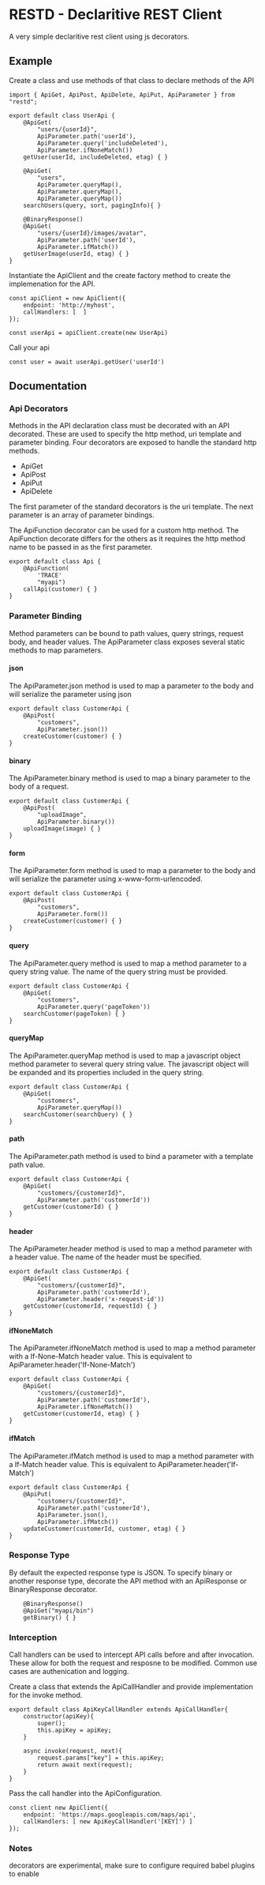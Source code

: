 # RESTD - Declaritive REST Client

A very simple declaritive rest client using js decorators. 

## Example

Create a class and use methods of that class to declare methods of the API

```
import { ApiGet, ApiPost, ApiDelete, ApiPut, ApiParameter } from "restd";

export default class UserApi {
    @ApiGet(
        "users/{userId}",
        ApiParameter.path('userId'),
        ApiParameter.query('includeDeleted'),
        ApiParameter.ifNoneMatch())
    getUser(userId, includeDeleted, etag) { }

    @ApiGet(
        "users",
        ApiParameter.queryMap(),
        ApiParameter.queryMap(),
        ApiParameter.queryMap())
    searchUsers(query, sort, pagingInfo){ }
    
    @BinaryResponse()
    @ApiGet(
        "users/{userId}/images/avatar",
        ApiParameter.path('userId'),
        ApiParameter.ifMatch())
    getUserImage(userId, etag) { }   
}
```

Instantiate the ApiClient and the create factory method to create the implemenation for the API.

```
const apiClient = new ApiClient({
    endpoint: 'http://myhost',
    callHandlers: [  ]
});

const userApi = apiClient.create(new UserApi)
```

Call your api

```
const user = await userApi.getUser('userId')
```

## Documentation

### Api Decorators
Methods in the API declaration class must be decorated with an API decorated. These are used to specify the http method, uri template and parameter binding. Four decorators are exposed to handle the standard http methods. 

- ApiGet
- ApiPost
- ApiPut 
- ApiDelete

The first parameter of the standard decorators is the uri template. The next parameter is an array of parameter bindings. 

The ApiFunction decorator can be used for a custom http method.  The ApiFunction decorate differs for the others as it requires the http method name to be passed in as the first parameter.

```
export default class Api {
    @ApiFunction(
        'TRACE'
        "myapi")
    callApi(customer) { }
}
```

### Parameter Binding

Method parameters can be bound to path values, query strings, request body, and header values. The ApiParameter class exposes several static methods to map parameters.

#### json
The ApiParameter.json method is used to map a parameter to the body and will serialize the parameter using json

```
export default class CustomerApi {
    @ApiPost(
        "customers",
        ApiParameter.json())
    createCustomer(customer) { }
}
```

#### binary
The ApiParameter.binary method is used to map a binary parameter to the body of a request.

```
export default class CustomerApi {
    @ApiPost(
        "uploadImage",
        ApiParameter.binary())
    uploadImage(image) { }
}
```

#### form
The ApiParameter.form method is used to map a parameter to the body and will serialize the parameter using x-www-form-urlencoded.

```
export default class CustomerApi {
    @ApiPost(
        "customers",
        ApiParameter.form())
    createCustomer(customer) { }
}
```

#### query
The ApiParameter.query method is used to map a method parameter to a query string value. The name of the query string must be provided.

```
export default class CustomerApi {
    @ApiGet(
        "customers",
        ApiParameter.query('pageToken'))
    searchCustomer(pageToken) { }
}
```

#### queryMap
The ApiParameter.queryMap method is used to map a javascript object method parameter to several query string value. The javascript object will be expanded and its properties included in the query string.

```
export default class CustomerApi {
    @ApiGet(
        "customers",
        ApiParameter.queryMap())
    searchCustomer(searchQuery) { }
}
```

#### path
The ApiParameter.path method is used to bind a parameter with a template path value. 

```
export default class CustomerApi {
    @ApiGet(
        "customers/{customerId}",
        ApiParameter.path('customerId'))
    getCustomer(customerId) { }
}
```

#### header
The ApiParameter.header method is used to map a method parameter with a header value. The name of the header must be specified.

```
export default class CustomerApi {
    @ApiGet(
        "customers/{customerId}",
        ApiParameter.path('customerId'),
        ApiParameter.header('x-request-id'))
    getCustomer(customerId, requestId) { }
}
```

#### ifNoneMatch
The ApiParameter.ifNoneMatch method is used to map a method parameter with a If-None-Match header value. This is equivalent to ApiParameter.header('If-None-Match')

```
export default class CustomerApi {
    @ApiGet(
        "customers/{customerId}",
        ApiParameter.path('customerId'),
        ApiParameter.ifNoneMatch())
    getCustomer(customerId, etag) { }
}
```

#### ifMatch
The ApiParameter.ifMatch method is used to map a method parameter with a If-Match header value. This is equivalent to ApiParameter.header('If-Match')

```
export default class CustomerApi {
    @ApiPut(
        "customers/{customerId}",
        ApiParameter.path('customerId'),
        ApiParameter.json(),
        ApiParameter.ifMatch())
    updateCustomer(customerId, customer, etag) { }
}
```

### Response Type

By default the expected response type is JSON. To specify binary or another response type, decorate the API method with an ApiResponse or BinaryResponse decorator.

```
    @BinaryResponse()
    @ApiGet("myapi/bin")
    getBinary() { }   
```

### Interception

Call handlers can be used to intercept API calls before and after invocation. These allow for both the request and resposne to be modified. Common use cases are authenication and logging.

Create a class that extends the ApiCallHandler and provide implementation for the invoke method.

```
export default class ApiKeyCallHandler extends ApiCallHandler{
    constructor(apiKey){
        super();
        this.apiKey = apiKey;
    }

    async invoke(request, next){
        request.params["key"] = this.apiKey;
        return await next(request);
    }
}
```

Pass the call handler into the ApiConfiguration.

```
const client new ApiClient({
    endpoint: 'https://maps.googleapis.com/maps/api',
    callHandlers: [ new ApiKeyCallHandler('[KEY]') ]
});
```


### Notes
decorators are experimental, make sure to configure required babel plugins to enable

